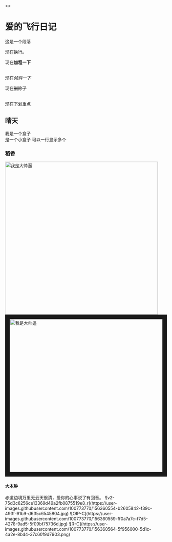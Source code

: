 <!DOCTYPE html>
<html lang="en">
<head>
    <meta charset="UTF-8">
    <meta http-equiv="X-UA-Compatible" content="IE=edge">
    <meta name="viewport" content="width=device-width, initial-scale=1.0">
    <title>飞行日记</title>
</head>
<>
    <h1>爱的飞行日记</h1>
    <p>这是一个段落</p>
    现在换行。
    <br />
    <p>现在<strong>加粗一下</strong></p>
    <br />
    现在<em>倾斜一下</em>
    <p>现在<del>删除了</del></p>
    <br />
    现在<ins>下划重点</ins>
    <h2>晴天</h2>
    <div>我是一个盒子</div>
    <span>是一个小盒子 </span>
    <span>可以一行显示多个</span>
    <h3>稻香</h3>
    <img src="v2-75d3c6256ce13369d49a2fb0875519e8_r.jpg" alt="我是大帅逼" title="我是大帅逼的哥哥" width="500" />
    <img src="R-C.png" alt="我是大帅逼" title="我是大帅逼的哥哥" height="500" border="15"/>
    <h4>大本钟</h4>
    赤道边境万里无云天很清，爱你的心事说了有回音。
</body>
</html>
![v2-75d3c6256ce13369d49a2fb0875519e8_r](https://user-images.githubusercontent.com/100773770/156360554-b2605842-f39c-493f-91b9-d635c6545804.jpg)
![OIP-C](https://user-images.githubusercontent.com/100773770/156360559-ff0a7a7c-f7d5-4278-9ad5-5f09bf75736d.jpg)
![R-C](https://user-images.githubusercontent.com/100773770/156360564-5f956000-5d1c-4a2e-8bd4-37c60f9d7903.png)
